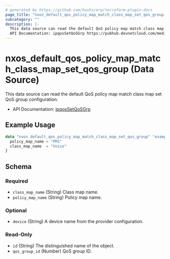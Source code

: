```yaml
---
# generated by https://github.com/hashicorp/terraform-plugin-docs
page_title: "nxos_default_qos_policy_map_match_class_map_set_qos_group Data Source - terraform-provider-nxos"
subcategory: ""
description: |-
  This data source can read the default QoS policy map match class map set QoS group configuration.
  API Documentation: ipqosSetQoSGrp https://pubhub.devnetcloud.com/media/dme-docs-10-2-2/docs/Qos/ipqos:SetQoSGrp/
---
```


# nxos_default_qos_policy_map_match_class_map_set_qos_group (Data Source)

This data source can read the default QoS policy map match class map set QoS group configuration.

- API Documentation: [ipqosSetQoSGrp](https://pubhub.devnetcloud.com/media/dme-docs-10-2-2/docs/Qos/ipqos:SetQoSGrp/)

## Example Usage

```terraform
data "nxos_default_qos_policy_map_match_class_map_set_qos_group" "example" {
  policy_map_name = "PM1"
  class_map_name  = "Voice"
}
```

<!-- schema generated by tfplugindocs -->
## Schema

### Required

- `class_map_name` (String) Class map name.
- `policy_map_name` (String) Policy map name.

### Optional

- `device` (String) A device name from the provider configuration.

### Read-Only

- `id` (String) The distinguished name of the object.
- `qos_group_id` (Number) QoS group ID.


